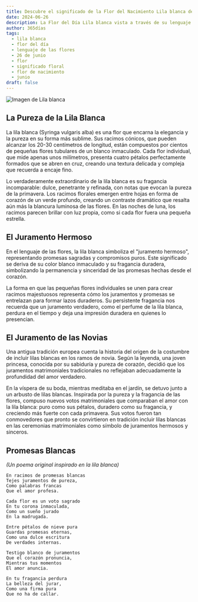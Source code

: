 ```yaml
---
title: Descubre el significado de la Flor del Nacimiento Lila blanca del 26 de junio
date: 2024-06-26
description: La Flor del Día Lila blanca vista a través de su lenguaje floral e historias
author: 365días
tags:
  - lila blanca
  - flor del día
  - lenguaje de las flores
  - 26 de junio
  - flor
  - significado floral
  - flor de nacimiento
  - junio
draft: false
---
```


![Imagen de Lila blanca](https://cdn.pixabay.com/photo/2023/12/04/18/10/lilac-8430051_1280.jpg#center#center)


## La Pureza de la Lila Blanca

La lila blanca (Syringa vulgaris alba) es una flor que encarna la elegancia y la pureza en su forma más sublime. Sus racimos cónicos, que pueden alcanzar los 20-30 centímetros de longitud, están compuestos por cientos de pequeñas flores tubulares de un blanco inmaculado. Cada flor individual, que mide apenas unos milímetros, presenta cuatro pétalos perfectamente formados que se abren en cruz, creando una textura delicada y compleja que recuerda a encaje fino.

Lo verdaderamente extraordinario de la lila blanca es su fragancia incomparable: dulce, penetrante y refinada, con notas que evocan la pureza de la primavera. Los racimos florales emergen entre hojas en forma de corazón de un verde profundo, creando un contraste dramático que resalta aún más la blancura luminosa de las flores. En las noches de luna, los racimos parecen brillar con luz propia, como si cada flor fuera una pequeña estrella.

## El Juramento Hermoso

En el lenguaje de las flores, la lila blanca simboliza el "juramento hermoso", representando promesas sagradas y compromisos puros. Este significado se deriva de su color blanco inmaculado y su fragancia duradera, simbolizando la permanencia y sinceridad de las promesas hechas desde el corazón.

La forma en que las pequeñas flores individuales se unen para crear racimos majestuosos representa cómo los juramentos y promesas se entrelazan para formar lazos duraderos. Su persistente fragancia nos recuerda que un juramento verdadero, como el perfume de la lila blanca, perdura en el tiempo y deja una impresión duradera en quienes lo presencian.

## El Juramento de las Novias

Una antigua tradición europea cuenta la historia del origen de la costumbre de incluir lilas blancas en los ramos de novia. Según la leyenda, una joven princesa, conocida por su sabiduría y pureza de corazón, decidió que los juramentos matrimoniales tradicionales no reflejaban adecuadamente la profundidad del amor verdadero.

En la víspera de su boda, mientras meditaba en el jardín, se detuvo junto a un arbusto de lilas blancas. Inspirada por la pureza y la fragancia de las flores, compuso nuevos votos matrimoniales que comparaban el amor con la lila blanca: puro como sus pétalos, duradero como su fragancia, y creciendo más fuerte con cada primavera. Sus votos fueron tan conmovedores que pronto se convirtieron en tradición incluir lilas blancas en las ceremonias matrimoniales como símbolo de juramentos hermosos y sinceros.

## Promesas Blancas
*(Un poema original inspirado en la lila blanca)*

```
En racimos de promesas blancas
Tejes juramentos de pureza,
Como palabras francas
Que el amor profesa.

Cada flor es un voto sagrado
En tu corona inmaculada,
Como un sueño jurado
En la madrugada.

Entre pétalos de nieve pura
Guardas promesas eternas,
Como una dulce escritura
De verdades internas.

Testigo blanco de juramentos
Que el corazón pronuncia,
Mientras tus momentos
El amor anuncia.

En tu fragancia perdura
La belleza del jurar,
Como una firma pura
Que no ha de callar.
```